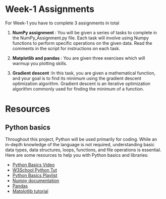 # Week-1 Assignments

For Week-1 you have to complete 3 assignments in total

1. **NumPy assignment** : You will be given a series of tasks to complete in the NumPy_Assignment.py file. Each task will involve using Numpy functions to perform specific operations on the given data. Read the comments in the script for instructions on each task. 

2. **Matplotlib and pandas** : You are given three exercises which will warmup you plotting skills.

3. **Gradient descent** :In this task, you are given a mathematical function, and your goal is to find its minimum using the gradient descent optimization algorithm. Gradient descent is an iterative optimization algorithm commonly used for finding the minimum of a function.

# Resources

## Python basics

Throughout this project, Python will be used primarily for coding. While an in-depth knowledge of the language is not required, understanding basic data types, data structures, loops, functions, and file operations is essential. Here are some resources to help you with Python basics and libraries:

- [Python Basics Video](https://www.youtube.com/watch?v=kqtD5dpn9C8)
- [W3School Python Tut](https://www.w3schools.com/python/)
- [Python Basics Playlist](https://www.youtube.com/playlist?list=PLzMcBGfZo4-mFu00qxl0a67RhjjZj3jXm)
- [Numpy documentation](https://numpy.org/doc/stable/)
- [Pandas](https://pandas.pydata.org/pandas-docs/stable/user_guide/10min.html)
- [Matplotlib tutorial](https://www.w3schools.com/python/matplotlib_intro.asp)


